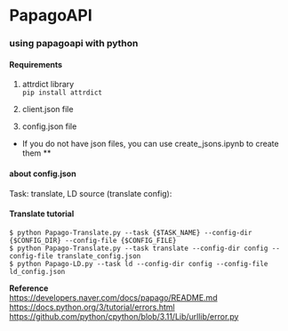 # PapagoAPI
### using papagoapi with python

#### Requirements 
1. attrdict library   
    `pip install attrdict`   
    
2. client.json file 
3. config.json file 

* If you do not have json files, you can use create_jsons.ipynb to create them **

#### about config.json 
Task: translate, LD
source (translate config):  

#### Translate tutorial
    $ python Papago-Translate.py --task {$TASK_NAME} --config-dir {$CONFIG_DIR} --config-file {$CONFIG_FILE}   
    $ python Papago-Translate.py --task translate --config-dir config --config-file translate_config.json
    $ python Papago-LD.py --task ld --config-dir config --config-file ld_config.json
   
**Reference**   
https://developers.naver.com/docs/papago/README.md   
https://docs.python.org/3/tutorial/errors.html   
https://github.com/python/cpython/blob/3.11/Lib/urllib/error.py

